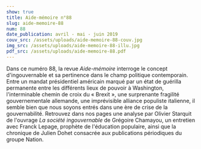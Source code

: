 ```yaml
---
show: true
title: Aide-mémoire n°88
slug: aide-memoire-88
num: 88
date_publication: avril - mai - juin 2019
couv_src: /assets/uploads/aide-memoire-88-couv.jpg
img_src: /assets/uploads/aide-memoire-88-illu.jpg
pdf_src: /assets/uploads/aide-memoire-88.pdf
---
```


Dans ce numéro 88, la revue *Aide-mémoire* interroge le concept d'ingouvernable et sa pertinence dans le champ politique contemporain. Entre un mandat présidentiel américain marqué par un état de guérilla permanente entre les différents lieux de pouvoir à Washington, l'interminable chemin de croix du « Brexit », une surprenante fragilité gouvernementale allemande, une imprévisible alliance populiste italienne, il semble bien que nous soyons entrés dans une ère de crise de la gouvernabilité. Retrouvez dans nos pages une analyse par Olivier Starquit de l'ouvrage *La société ingouvernable* de Grégoire Chamayou, un entretien avec Franck Lepage, prophète de l'éducation populaire, ainsi que la chronique de Julien Dohet consacrée aux publications périodiques du groupe Nation.

